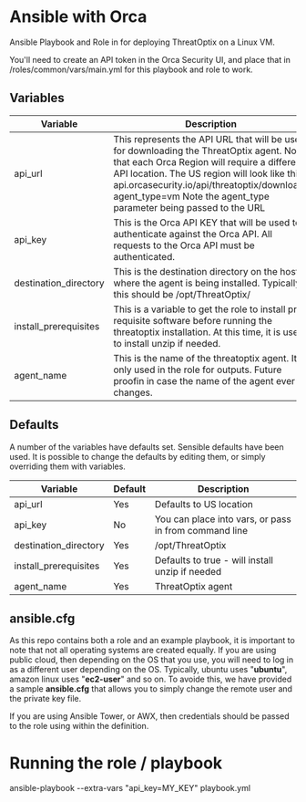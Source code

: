 # Ansible with Orca

Ansible Playbook and Role in for deploying ThreatOptix on a Linux VM.

You'll need to create an API token in the Orca Security UI, and place that in /roles/common/vars/main.yml for this playbook and role to work.

## Variables

| Variable | Description |
| -------  | ----------- |
| api_url  | This represents the API URL that will be used for downloading the ThreatOptix agent. Note that each Orca Region will require a different API location. The US region will look like this api.orcasecurity.io/api/threatoptix/download?agent_type=vm Note the agent_type parameter being passed to the URL |
| api_key | This is the Orca API KEY that will be used to authenticate against the Orca API. All requests to the Orca API must be authenticated. |
| destination_directory | This is the destination directory on the host where the agent is being installed. Typically this should be /opt/ThreatOptix/ |
| install_prerequisites | This is a variable to get the role to install pre-requisite software before running the threatoptix installation. At this time, it is used to install unzip if needed. |
| agent_name | This is the name of the threatoptix agent. It is only used in the role for outputs. Future proofin in case the name of the agent ever changes. |

## Defaults

A number of the variables have defaults set. Sensible defaults have been used.
It is possible to change the defaults by editing them, or simply overriding them with variables.

| Variable | Default | Description |
| -------- | ------- | ----------- |
| api_url  | Yes | Defaults to US location | 
| api_key | No | You can place into vars, or pass in from command line |
| destination_directory | Yes | /opt/ThreatOptix |
| install_prerequisites | Yes | Defaults to true - will install unzip if needed |
| agent_name | Yes | ThreatOptix agent |

## ansible.cfg

As this repo contains both a role and an example playbook, it is important to note that not all operating systems are created equally. If you are using public cloud, then depending on the OS that you use, you will need to log in as a different user depending on the OS. Typically, ubuntu uses "**ubuntu**", amazon linux uses "**ec2-user**" and so on. To avoide this, we have provided a sample **ansible.cfg** that allows you to simply change the remote user and the private key file. 

If you are using Ansible Tower, or AWX, then credentials should be passed to the role using within the definition.


# Running the role / playbook

ansible-playbook --extra-vars "api_key=MY_KEY" playbook.yml
